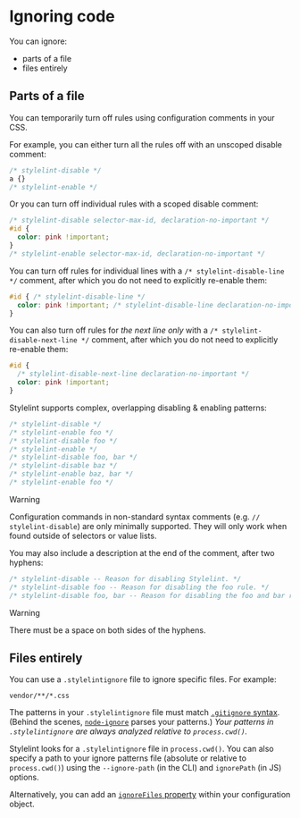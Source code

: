 # Ignoring code

You can ignore:

- parts of a file
- files entirely

## Parts of a file

You can temporarily turn off rules using configuration comments in your CSS.

For example, you can either turn all the rules off with an unscoped disable comment:

<!-- prettier-ignore -->
```css
/* stylelint-disable */
a {}
/* stylelint-enable */
```

Or you can turn off individual rules with a scoped disable comment:

<!-- prettier-ignore -->
```css
/* stylelint-disable selector-max-id, declaration-no-important */
#id {
  color: pink !important;
}
/* stylelint-enable selector-max-id, declaration-no-important */
```

You can turn off rules for individual lines with a `/* stylelint-disable-line */` comment, after which you do not need to explicitly re-enable them:

<!-- prettier-ignore -->
```css
#id { /* stylelint-disable-line */
  color: pink !important; /* stylelint-disable-line declaration-no-important */
}
```

You can also turn off rules for _the next line only_ with a `/* stylelint-disable-next-line */` comment, after which you do not need to explicitly re-enable them:

<!-- prettier-ignore -->
```css
#id {
  /* stylelint-disable-next-line declaration-no-important */
  color: pink !important;
}
```

Stylelint supports complex, overlapping disabling & enabling patterns:

<!-- prettier-ignore -->
```css
/* stylelint-disable */
/* stylelint-enable foo */
/* stylelint-disable foo */
/* stylelint-enable */
/* stylelint-disable foo, bar */
/* stylelint-disable baz */
/* stylelint-enable baz, bar */
/* stylelint-enable foo */
```

> [!WARNING]
> Configuration commands in non-standard syntax comments (e.g. `// stylelint-disable`) are only minimally supported.
> They will only work when found outside of selectors or value lists.

You may also include a description at the end of the comment, after two hyphens:

```css
/* stylelint-disable -- Reason for disabling Stylelint. */
/* stylelint-disable foo -- Reason for disabling the foo rule. */
/* stylelint-disable foo, bar -- Reason for disabling the foo and bar rules. */
```

> [!WARNING]
> There must be a space on both sides of the hyphens.

## Files entirely

You can use a `.stylelintignore` file to ignore specific files. For example:

```
vendor/**/*.css
```

The patterns in your `.stylelintignore` file must match [`.gitignore` syntax](https://git-scm.com/docs/gitignore). (Behind the scenes, [`node-ignore`](https://github.com/kaelzhang/node-ignore) parses your patterns.) _Your patterns in `.stylelintignore` are always analyzed relative to `process.cwd()`._

Stylelint looks for a `.stylelintignore` file in `process.cwd()`. You can also specify a path to your ignore patterns file (absolute or relative to `process.cwd()`) using the `--ignore-path` (in the CLI) and `ignorePath` (in JS) options.

Alternatively, you can add an [`ignoreFiles` property](configure.md#ignorefiles) within your configuration object.
